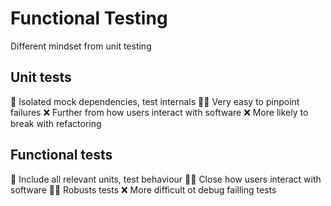 # Functional Testing

Different mindset from unit testing

## Unit tests
💬 Isolated mock dependencies, test internals
👍🏼 Very easy to pinpoint failures
❌ Further from how users interact with software
❌ More likely to break with refactoring

## Functional tests
💬 Include all relevant units, test behaviour
👍🏼 Close how users interact with software
👍🏼 Robusts tests
❌ More difficult ot debug failling tests